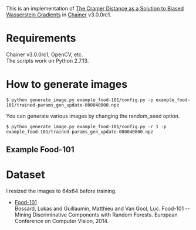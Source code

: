 This is an implementation of [The Cramer Distance as a Solution to Biased Wasserstein Gradients](https://arxiv.org/abs/1705.10743) in [Chainer](https://github.com/chainer/chainer) v3.0.0rc1.

# Requirements
Chainer v3.0.0rc1, OpenCV, etc.  
The scripts work on Python 2.7.13.

# How to generate images
```
$ python generate_image.py example_food-101/config.py -p example_food-101/trained-params_gen_update-000040000.npz
```
You can generate various images by changing the random_seed option.
```
$ python generate_image.py example_food-101/config.py -r 1 -p example_food-101/trained-params_gen_update-000040000.npz
```

## Example Food-101

# Dataset
I resized the images to 64x64 before training.
* [Food-101](https://www.vision.ee.ethz.ch/datasets_extra/food-101/)  
Bossard, Lukas and Guillaumin, Matthieu and Van Gool, Luc. Food-101 -- Mining Discriminative Components with Random Forests. European Conference on Computer Vision, 2014.
